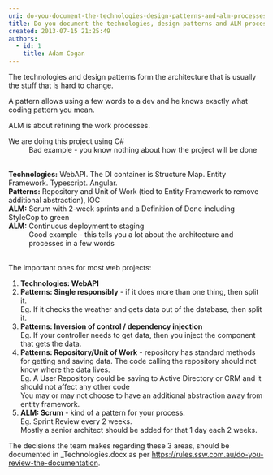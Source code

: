 ```yaml
---
uri: do-you-document-the-technologies-design-patterns-and-alm-processes
title: Do you document the technologies, design patterns and ALM processes?
created: 2013-07-15 21:25:49
authors:
  - id: 1
    title: Adam Cogan
---
```





<span class='intro'> <p class="ssw15-rteElement-P">The technologies and design patterns form the architecture that is usually the stuff that is hard to change.<br></p><p class="ssw15-rteElement-P">A pattern allows using a few words to a dev and he knows exactly what coding pattern you mean.</p><p class="ssw15-rteElement-P">ALM is about refining the work processes.​</p> </span>

<dl class="bad"><dt>We are doing this project using C#​</dt><dd>Bad example - you know nothing about how the project will be done<br><br></dd></dl><dl class="good"><dt>
      <strong>Technologies&#58;</strong> WebAPI. The DI container is Structure Map. Entity Framework. Typescript. Angular.<br><strong>Patterns&#58;</strong> Repository and Unit of Work (tied to Entity Framework to remove additional abstraction), IOC<br><strong>ALM&#58;</strong> Scrum with 2-week sprints and a Definition of Done including StyleCop to green<br><strong>ALM&#58;</strong> Continuous deployment to staging</dt><dd>Good example - this tells you a lot about the architecture and processes in a few words<br><br></dd></dl><p>The important ones for most web projects&#58;</p><ol><li>
      <strong>Technologies&#58; WebAPI</strong></li><li>
      <strong>Patterns&#58; Single responsibly</strong> - if it does more than one thing, then split it.<br> Eg. If it checks the weather and gets data out of the database, then split it.</li><li>
      <strong>Patterns&#58; Inversion of control / dependency injection</strong><br> Eg. If your controller needs to get data, then you inject the component that gets the data.</li><li>
      <strong>Patterns&#58; Repository/Unit of Work</strong> - repository has standard methods for getting and saving data.&#160;The code calling the repository should not know where the data lives.<br> Eg. A User Repository could be saving to Active Directory or CRM and it should not affect any other code<br> You may or may not choose to have an additional abstraction away from entity framework.</li><li>
      <strong>ALM&#58; Scrum</strong> - kind of a pattern for your process.<br>E​g. Sprint Review every 2 weeks.<br> Mostly a senior architect should be added for that 1 day each 2 weeks.</li></ol><p>The decisions the team makes regarding these 3 areas, should be documented in _Technologies.docx as per&#160;<a href="/_layouts/15/FIXUPREDIRECT.ASPX?WebId=3dfc0e07-e23a-4cbb-aac2-e778b71166a2&amp;TermSetId=07da3ddf-0924-4cd2-a6d4-a4809ae20160&amp;TermId=951ffbf9-4066-42f3-a9b7-e0d8603e728b">https&#58;//rules.ssw.com.au/do-you-review-the-documentation</a>​.​​<br></p>


